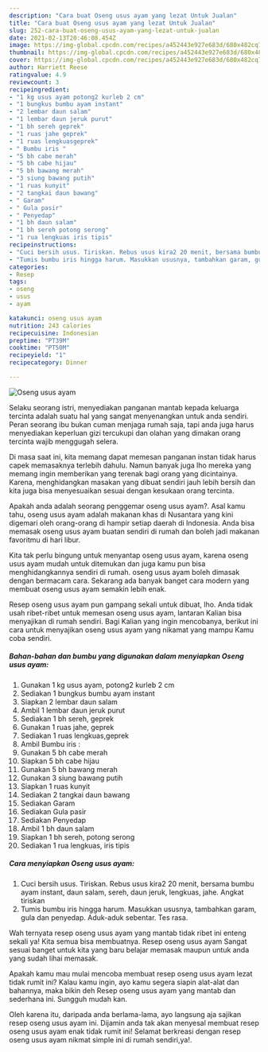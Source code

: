 ```yaml
---
description: "Cara buat Oseng usus ayam yang lezat Untuk Jualan"
title: "Cara buat Oseng usus ayam yang lezat Untuk Jualan"
slug: 252-cara-buat-oseng-usus-ayam-yang-lezat-untuk-jualan
date: 2021-02-13T20:46:08.454Z
image: https://img-global.cpcdn.com/recipes/a452443e927e683d/680x482cq70/oseng-usus-ayam-foto-resep-utama.jpg
thumbnail: https://img-global.cpcdn.com/recipes/a452443e927e683d/680x482cq70/oseng-usus-ayam-foto-resep-utama.jpg
cover: https://img-global.cpcdn.com/recipes/a452443e927e683d/680x482cq70/oseng-usus-ayam-foto-resep-utama.jpg
author: Harriett Reese
ratingvalue: 4.9
reviewcount: 3
recipeingredient:
- "1 kg usus ayam potong2 kurleb 2 cm"
- "1 bungkus bumbu ayam instant"
- "2 lembar daun salam"
- "1 lembar daun jeruk purut"
- "1 bh sereh geprek"
- "1 ruas jahe geprek"
- "1 ruas lengkuasgeprek"
- " Bumbu iris "
- "5 bh cabe merah"
- "5 bh cabe hijau"
- "5 bh bawang merah"
- "3 siung bawang putih"
- "1 ruas kunyit"
- "2 tangkai daun bawang"
- " Garam"
- " Gula pasir"
- " Penyedap"
- "1 bh daun salam"
- "1 bh sereh potong serong"
- "1 rua lengkuas iris tipis"
recipeinstructions:
- "Cuci bersih usus. Tiriskan. Rebus usus kira2 20 menit, bersama bumbu ayam instant, daun salam, sereh, daun jeruk, lengkuas, jahe. Angkat tiriskan"
- "Tumis bumbu iris hingga harum. Masukkan ususnya, tambahkan garam, gula dan penyedap. Aduk-aduk sebentar. Tes rasa."
categories:
- Resep
tags:
- oseng
- usus
- ayam

katakunci: oseng usus ayam 
nutrition: 243 calories
recipecuisine: Indonesian
preptime: "PT39M"
cooktime: "PT50M"
recipeyield: "1"
recipecategory: Dinner

---
```



![Oseng usus ayam](https://img-global.cpcdn.com/recipes/a452443e927e683d/680x482cq70/oseng-usus-ayam-foto-resep-utama.jpg)

Selaku seorang istri, menyediakan panganan mantab kepada keluarga tercinta adalah suatu hal yang sangat menyenangkan untuk anda sendiri. Peran seorang ibu bukan cuman menjaga rumah saja, tapi anda juga harus menyediakan keperluan gizi tercukupi dan olahan yang dimakan orang tercinta wajib menggugah selera.

Di masa  saat ini, kita memang dapat memesan panganan instan tidak harus capek memasaknya terlebih dahulu. Namun banyak juga lho mereka yang memang ingin memberikan yang terenak bagi orang yang dicintainya. Karena, menghidangkan masakan yang dibuat sendiri jauh lebih bersih dan kita juga bisa menyesuaikan sesuai dengan kesukaan orang tercinta. 



Apakah anda adalah seorang penggemar oseng usus ayam?. Asal kamu tahu, oseng usus ayam adalah makanan khas di Nusantara yang kini digemari oleh orang-orang di hampir setiap daerah di Indonesia. Anda bisa memasak oseng usus ayam buatan sendiri di rumah dan boleh jadi makanan favoritmu di hari libur.

Kita tak perlu bingung untuk menyantap oseng usus ayam, karena oseng usus ayam mudah untuk ditemukan dan juga kamu pun bisa menghidangkannya sendiri di rumah. oseng usus ayam boleh dimasak dengan bermacam cara. Sekarang ada banyak banget cara modern yang membuat oseng usus ayam semakin lebih enak.

Resep oseng usus ayam pun gampang sekali untuk dibuat, lho. Anda tidak usah ribet-ribet untuk memesan oseng usus ayam, lantaran Kalian bisa menyajikan di rumah sendiri. Bagi Kalian yang ingin mencobanya, berikut ini cara untuk menyajikan oseng usus ayam yang nikamat yang mampu Kamu coba sendiri.

<!--inarticleads1-->

##### Bahan-bahan dan bumbu yang digunakan dalam menyiapkan Oseng usus ayam:

1. Gunakan 1 kg usus ayam, potong2 kurleb 2 cm
1. Sediakan 1 bungkus bumbu ayam instant
1. Siapkan 2 lembar daun salam
1. Ambil 1 lembar daun jeruk purut
1. Sediakan 1 bh sereh, geprek
1. Gunakan 1 ruas jahe, geprek
1. Sediakan 1 ruas lengkuas,geprek
1. Ambil  Bumbu iris :
1. Gunakan 5 bh cabe merah
1. Siapkan 5 bh cabe hijau
1. Gunakan 5 bh bawang merah
1. Gunakan 3 siung bawang putih
1. Siapkan 1 ruas kunyit
1. Sediakan 2 tangkai daun bawang
1. Sediakan  Garam
1. Sediakan  Gula pasir
1. Sediakan  Penyedap
1. Ambil 1 bh daun salam
1. Siapkan 1 bh sereh, potong serong
1. Sediakan 1 rua lengkuas, iris tipis




<!--inarticleads2-->

##### Cara menyiapkan Oseng usus ayam:

1. Cuci bersih usus. Tiriskan. Rebus usus kira2 20 menit, bersama bumbu ayam instant, daun salam, sereh, daun jeruk, lengkuas, jahe. Angkat tiriskan
1. Tumis bumbu iris hingga harum. Masukkan ususnya, tambahkan garam, gula dan penyedap. Aduk-aduk sebentar. Tes rasa.




Wah ternyata resep oseng usus ayam yang mantab tidak ribet ini enteng sekali ya! Kita semua bisa membuatnya. Resep oseng usus ayam Sangat sesuai banget untuk kita yang baru belajar memasak maupun untuk anda yang sudah lihai memasak.

Apakah kamu mau mulai mencoba membuat resep oseng usus ayam lezat tidak rumit ini? Kalau kamu ingin, ayo kamu segera siapin alat-alat dan bahannya, maka bikin deh Resep oseng usus ayam yang mantab dan sederhana ini. Sungguh mudah kan. 

Oleh karena itu, daripada anda berlama-lama, ayo langsung aja sajikan resep oseng usus ayam ini. Dijamin anda tak akan menyesal membuat resep oseng usus ayam enak tidak rumit ini! Selamat berkreasi dengan resep oseng usus ayam nikmat simple ini di rumah sendiri,ya!.

